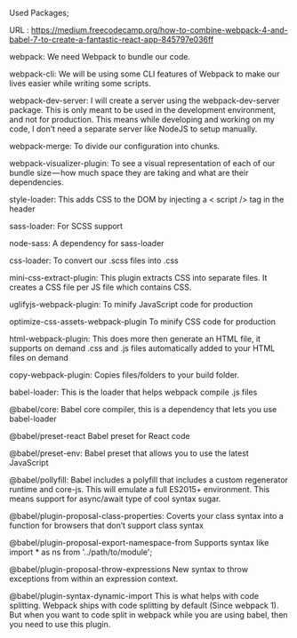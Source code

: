Used Packages;

URL : https://medium.freecodecamp.org/how-to-combine-webpack-4-and-babel-7-to-create-a-fantastic-react-app-845797e036ff

webpack: We need Webpack to bundle our code.

webpack-cli: We will be using some CLI features of Webpack to make our lives easier while writing some scripts.

webpack-dev-server: I will create a server using the webpack-dev-server package. This is only meant to be used in the development environment, and not for production. This means while developing and working on my code, I don’t need a separate server like NodeJS to setup manually.

webpack-merge: To divide our configuration into chunks.

webpack-visualizer-plugin: To see a visual representation of each of our bundle size — how much space they are taking and what are their dependencies.

style-loader: This adds CSS to the DOM by injecting a < script /> tag in the header

sass-loader: For SCSS support

node-sass: A dependency for sass-loader

css-loader: To convert our .scss files into .css

mini-css-extract-plugin: This plugin extracts CSS into separate files. It creates a CSS file per JS file which contains CSS.

uglifyjs-webpack-plugin: To minify JavaScript code for production

optimize-css-assets-webpack-plugin To minify CSS code for production

html-webpack-plugin: This does more then generate an HTML file, it supports on demand .css and .js files automatically added to your HTML files on demand

copy-webpack-plugin: Copies files/folders to your build folder.

babel-loader: This is the loader that helps webpack compile .js files

@babel/core: Babel core compiler, this is a dependency that lets you use babel-loader

@babel/preset-react Babel preset for React code

@babel/preset-env: Babel preset that allows you to use the latest JavaScript

@babel/pollyfill: Babel includes a polyfill that includes a custom regenerator runtime and core-js. This will emulate a full ES2015+ environment. This means support for async/await type of cool syntax sugar.

@babel/plugin-proposal-class-properties: Coverts your class syntax into a function for browsers that don’t support class syntax

@babel/plugin-proposal-export-namespace-from Supports syntax like import * as ns from '../path/to/module';

@babel/plugin-proposal-throw-expressions New syntax to throw exceptions from within an expression context.

@babel/plugin-syntax-dynamic-import This is what helps with code splitting. Webpack ships with code splitting by default (Since webpack 1). But when you want to code split in webpack while you are using babel, then you need to use this plugin.

